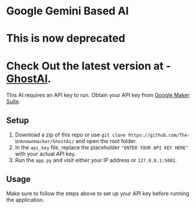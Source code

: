 # Google Gemini Based AI



# This is now deprecated 
# Check Out the latest version at  - [GhostAI](https://github.com/CyberZenDev/GhostAI).

This AI requires an API key to run. Obtain your API key from [Google Maker Suite](https://makersuite.google.com/app/apikey).

## Setup

1. Download a zip of this repo or use `git clone https://github.com/The-UnknownHacker/GhostAi/` and open the root folder.
2. In the `api_key` file, replace the placeholder `"ENTER YOUR API KEY HERE"` with your actual API key.
3. Run the `app.py` and visit either your IP address or `127.0.0.1:5001`.

## Usage

Make sure to follow the steps above to set up your API key before running the application.

